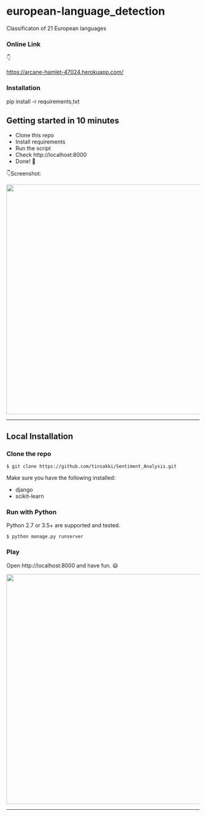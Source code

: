 # european-language_detection

Classificaton of 21 European languages
### Online Link
:point_down:


https://arcane-hamlet-47024.herokuapp.com/


### Installation

pip install -r requirements,txt

## Getting started in 10 minutes

- Clone this repo 
- Install requirements
- Run the script
- Check http://localhost:8000
- Done! :tada:

:point_down:Screenshot:

<p align="center">
  <img src="https://i.postimg.cc/J7FmVC0Q/lang-detect.png" width="600px" alt="">
</p>

------------------



## Local Installation

### Clone the repo
```shell
$ git clone https://github.com/tinsakki/Sentiment_Analysis.git
```

Make sure you have the following installed:
- django
- scikit-learn

### Run with Python

Python 2.7 or 3.5+ are supported and tested.

```shell
$ python manage.py runserver
```

### Play

Open http://localhost:8000 and have fun. :smiley:

<p align="center">
  <img src="https://i.postimg.cc/bv6YZDy7/language.png" width="600px" alt="">
</p>

------------------


